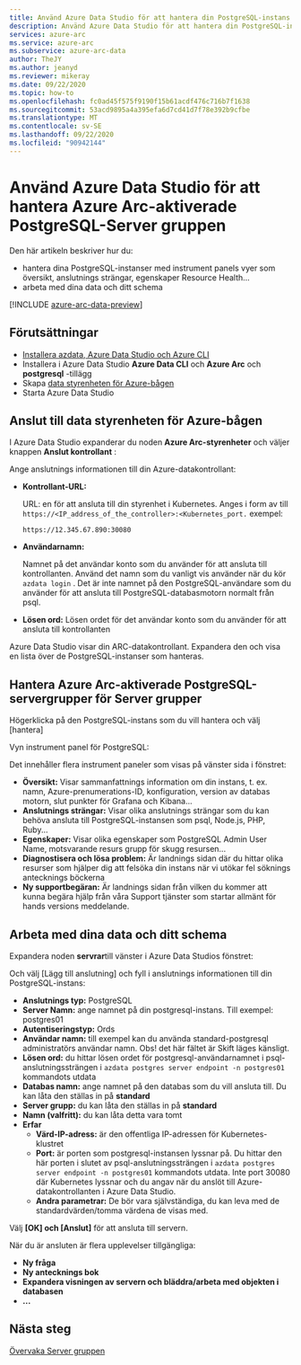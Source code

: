```yaml
---
title: Använd Azure Data Studio för att hantera din PostgreSQL-instans
description: Använd Azure Data Studio för att hantera din PostgreSQL-instans
services: azure-arc
ms.service: azure-arc
ms.subservice: azure-arc-data
author: TheJY
ms.author: jeanyd
ms.reviewer: mikeray
ms.date: 09/22/2020
ms.topic: how-to
ms.openlocfilehash: fc0ad45f575f9190f15b61acdf476c716b7f1638
ms.sourcegitcommit: 53acd9895a4a395efa6d7cd41d7f78e392b9cfbe
ms.translationtype: MT
ms.contentlocale: sv-SE
ms.lasthandoff: 09/22/2020
ms.locfileid: "90942144"
---
```

# <a name="use-azure-data-studio-to-manage-your-azure-arc-enabled-postgresql-hyperscale-server-group"></a>Använd Azure Data Studio för att hantera Azure Arc-aktiverade PostgreSQL-Server gruppen


Den här artikeln beskriver hur du:
- hantera dina PostgreSQL-instanser med instrument panels vyer som översikt, anslutnings strängar, egenskaper Resource Health...
- arbeta med dina data och ditt schema

[!INCLUDE [azure-arc-data-preview](../../../includes/azure-arc-data-preview.md)]

## <a name="prerequisites"></a>Förutsättningar

- [Installera azdata, Azure Data Studio och Azure CLI](install-client-tools.md)
- Installera i Azure Data Studio **Azure Data CLI** och **Azure Arc** och **postgresql** -tillägg
- Skapa [data styrenheten för Azure-bågen](create-data-controller-using-azdata.md)
- Starta Azure Data Studio

## <a name="connect-to-the-azure-arc-data-controller"></a>Anslut till data styrenheten för Azure-bågen

I Azure Data Studio expanderar du noden **Azure Arc-styrenheter** och väljer knappen **Anslut kontrollant** :

Ange anslutnings informationen till din Azure-datakontrollant:

- **Kontrollant-URL:**

    URL: en för att ansluta till din styrenhet i Kubernetes. Anges i form av till `https://<IP_address_of_the_controller>:<Kubernetes_port.` exempel:

    ```console
    https://12.345.67.890:30080
    ```
- **Användarnamn:**

    Namnet på det användar konto som du använder för att ansluta till kontrollanten. Använd det namn som du vanligt vis använder när du kör `azdata login` . Det är inte namnet på den PostgreSQL-användare som du använder för att ansluta till PostgreSQL-databasmotorn normalt från psql.
- **Lösen ord:** Lösen ordet för det användar konto som du använder för att ansluta till kontrollanten


Azure Data Studio visar din ARC-datakontrollant. Expandera den och visa en lista över de PostgreSQL-instanser som hanteras.

## <a name="manage-your-azure-arc-enabled-postgresql-hyperscale-server-groups"></a>Hantera Azure Arc-aktiverade PostgreSQL-servergrupper för Server grupper

Högerklicka på den PostgreSQL-instans som du vill hantera och välj [hantera]

Vyn instrument panel för PostgreSQL:

Det innehåller flera instrument paneler som visas på vänster sida i fönstret:

- **Översikt:** Visar sammanfattnings information om din instans, t. ex. namn, Azure-prenumerations-ID, konfiguration, version av databas motorn, slut punkter för Grafana och Kibana...
- **Anslutnings strängar:** Visar olika anslutnings strängar som du kan behöva ansluta till PostgreSQL-instansen som psql, Node.js, PHP, Ruby...
- **Egenskaper:** Visar olika egenskaper som PostgreSQL Admin User Name, motsvarande resurs grupp för skugg resursen...
- **Diagnostisera och lösa problem:** Är landnings sidan där du hittar olika resurser som hjälper dig att felsöka din instans när vi utökar fel söknings antecknings böckerna
- **Ny supportbegäran:** Är landnings sidan från vilken du kommer att kunna begära hjälp från våra Support tjänster som startar allmänt för hands versions meddelande.

## <a name="work-with-your-data-and-schema"></a>Arbeta med dina data och ditt schema

Expandera noden **servrar**till vänster i Azure Data Studios fönstret:

Och välj [Lägg till anslutning] och fyll i anslutnings informationen till din PostgreSQL-instans:
- **Anslutnings typ:** PostgreSQL
- **Server Namn:** ange namnet på din postgresql-instans. Till exempel: postgres01
- **Autentiseringstyp:** Ords
- **Användar namn:** till exempel kan du använda standard-postgresql administratörs användar namn. Obs! det här fältet är Skift läges känsligt.
- **Lösen ord:** du hittar lösen ordet för postgresql-användarnamnet i psql-anslutningssträngen i `azdata postgres server endpoint -n postgres01` kommandots utdata
- **Databas namn:** ange namnet på den databas som du vill ansluta till. Du kan låta den ställas in på __standard__
- **Server grupp:** du kan låta den ställas in på __standard__
- **Namn (valfritt):** du kan låta detta vara tomt
- **Erfar**
    - **Värd-IP-adress:** är den offentliga IP-adressen för Kubernetes-klustret
    - **Port:** är porten som postgresql-instansen lyssnar på. Du hittar den här porten i slutet av psql-anslutningssträngen i `azdata postgres server endpoint -n postgres01` kommandots utdata. Inte port 30080 där Kubernetes lyssnar och du angav när du anslöt till Azure-datakontrollanten i Azure Data Studio.
    - **Andra parametrar:** De bör vara självständiga, du kan leva med de standardvärden/tomma värdena de visas med.

Välj **[OK] och [Anslut]** för att ansluta till servern.

När du är ansluten är flera upplevelser tillgängliga:
- **Ny fråga**
- **Ny antecknings bok**
- **Expandera visningen av servern och bläddra/arbeta med objekten i databasen**
- **...**

## <a name="next-step"></a>Nästa steg
[Övervaka Server gruppen](monitor-grafana-kibana.md)
